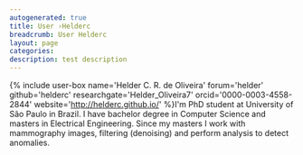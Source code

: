 ```yaml
---
autogenerated: true
title: User ›Helderc
breadcrumb: User Helderc
layout: page
categories: 
description: test description
---
```


{% include user-box name='Helder C. R. de Oliveira' forum='helder' github='helderc' researchgate='Helder\_Oliveira7' orcid='0000-0003-4558-2844' website='http://helderc.github.io/' %}I'm PhD student at University of São Paulo in Brazil. I have bachelor degree in Computer Science and masters in Electrical Engineering. Since my masters I work with mammography images, filtering (denoising) and perform analysis to detect anomalies.
